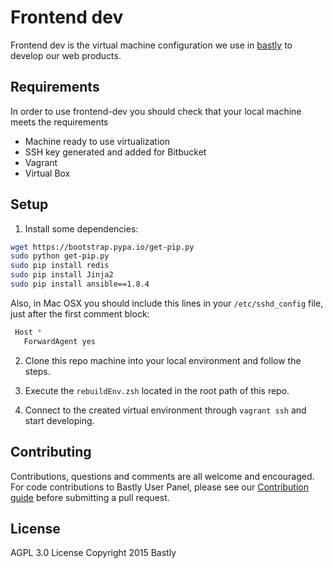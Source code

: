 # Frontend dev

Frontend dev is the virtual machine configuration we use in [bastly][1] to develop our web products.

## Requirements

In order to use frontend-dev you should check that your local machine meets the requirements

- Machine ready to use virtualization
- SSH key generated and added for Bitbucket
- Vagrant
- Virtual Box

## Setup

1. Install some dependencies:
```bash
wget https://bootstrap.pypa.io/get-pip.py 
sudo python get-pip.py
sudo pip install redis
sudo pip install Jinja2
sudo pip install ansible==1.8.4
```

Also, in Mac OSX you should include this lines in your `/etc/sshd_config` file, just after the first comment block:

```bash
 Host *
   ForwardAgent yes
```

2. Clone this repo machine into your local environment and follow the steps.

3. Execute the `rebuildEnv.zsh` located in the root path of this repo.

4. Connect to the created virtual environment through `vagrant ssh` and start developing.

## Contributing

Contributions, questions and comments are all welcome and encouraged. For code contributions to Bastly User Panel, please see our [Contribution guide][2] before submitting a pull request.

## License

AGPL 3.0 License
Copyright 2015 Bastly

[1]: http://www.bastly.com/
[2]: CONTRIBUTING.md
